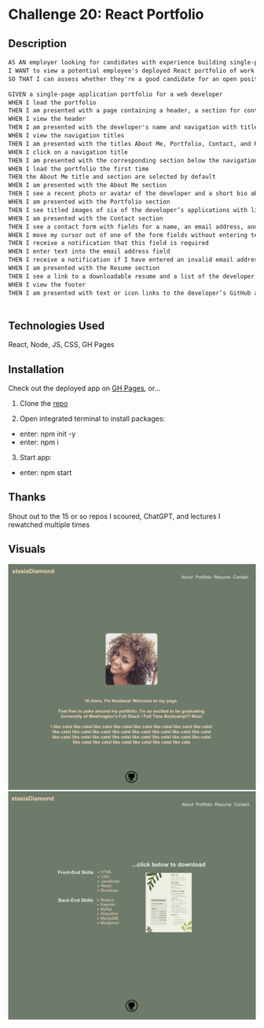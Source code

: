 # Challenge 20: React Portfolio

## Description

```md
AS AN employer looking for candidates with experience building single-page applications
I WANT to view a potential employee's deployed React portfolio of work samples
SO THAT I can assess whether they're a good candidate for an open position

```

```md
GIVEN a single-page application portfolio for a web developer
WHEN I load the portfolio
THEN I am presented with a page containing a header, a section for content, and a footer
WHEN I view the header
THEN I am presented with the developer's name and navigation with titles corresponding to different sections of the portfolio
WHEN I view the navigation titles
THEN I am presented with the titles About Me, Portfolio, Contact, and Resume, and the title corresponding to the current section is highlighted
WHEN I click on a navigation title
THEN I am presented with the corresponding section below the navigation without the page reloading and that title is highlighted
WHEN I load the portfolio the first time
THEN the About Me title and section are selected by default
WHEN I am presented with the About Me section
THEN I see a recent photo or avatar of the developer and a short bio about them
WHEN I am presented with the Portfolio section
THEN I see titled images of six of the developer’s applications with links to both the deployed applications and the corresponding GitHub repository
WHEN I am presented with the Contact section
THEN I see a contact form with fields for a name, an email address, and a message
WHEN I move my cursor out of one of the form fields without entering text
THEN I receive a notification that this field is required
WHEN I enter text into the email address field
THEN I receive a notification if I have entered an invalid email address
WHEN I am presented with the Resume section
THEN I see a link to a downloadable resume and a list of the developer’s proficiencies
WHEN I view the footer
THEN I am presented with text or icon links to the developer’s GitHub and LinkedIn profiles, and their profile on a third platform (Stack Overflow, Twitter) 
 
```

## Technologies Used

React, Node, JS, CSS, GH Pages

## Installation

Check out the deployed app on [GH Pages](https://stasiadiamond.github.io/react-portfolio-20/), or...

1. Clone the [repo](https://github.com/stasiaDiamond/react-portfolio-20)

2. Open integrated terminal to install packages:

* enter: npm init -y
* enter: npm i

3. Start app:

* enter: npm start

## Thanks

Shout out to the 15 or so repos I scoured, ChatGPT, and lectures I rewatched multiple times

## Visuals

![Screenshot](/src/assets/images/about%20page.png)
![Screenshot](/src/assets/images/resume%20page.png)

